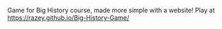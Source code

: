 Game for Big History course, made more simple with a website! Play at https://razey.github.io/Big-History-Game/
